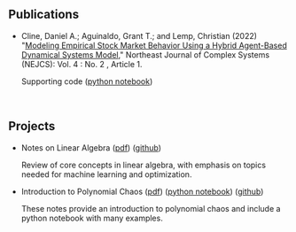 ## Publications

- Cline, Daniel A.; Aguinaldo, Grant T.; and Lemp, Christian (2022) "[Modeling Empirical Stock Market Behavior Using a Hybrid Agent-Based Dynamical Systems Model](https://orb.binghamton.edu/nejcs/vol4/iss2/1/)," Northeast Journal of Complex Systems (NEJCS): Vol. 4 : No. 2 , Article 1.

  Supporting code ([python notebook](https://github.com/dcline1/MarketABM/blob/main/MarketABM.ipynb))

<br>


## Projects

- Notes on Linear Algebra ([pdf](https://nbviewer.org/github/dcline1/LinearAlgebra/blob/main/ClineLA.pdf)) ([github](https://github.com/dcline1/LinearAlgebra))

  Review of core concepts in linear algebra, with emphasis on topics needed for machine learning and optimization.


- Introduction to Polynomial Chaos ([pdf](https://nbviewer.org/github/dcline1/PolynomialChaos/blob/main/ClinePCE.pdf)) ([python notebook](https://github.com/dcline1/PolynomialChaos/blob/main/ClinePCE.ipynb)) ([github](https://github.com/dcline1/PolynomialChaos))

  These notes provide an introduction to polynomial chaos and include a python notebook with many examples.
 
  
  
 
<br>

<br>

<br>

<br>

<br>

<br>

<br>

<br>

<br>

<br>

